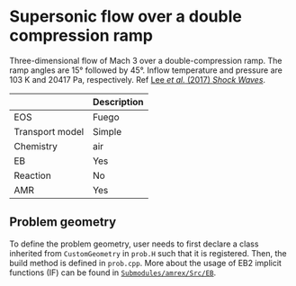 # Supersonic flow over a double compression ramp

Three-dimensional flow of Mach 3 over a double-compression ramp. The ramp angles are 15° followed by 45°. Inflow temperature and pressure are 103 K and 20417 Pa, respectively. Ref [Lee *et al.* (2017) *Shock Waves*](https://link.springer.com/article/10.1007/s00193-016-0630-7).

|                    | Description                           |
|:-------------------|:--------------------------------------|
| EOS                | Fuego                                 |
| Transport model    | Simple                                |
| Chemistry          | air                                   |
| EB                 | Yes                                   |
| Reaction           | No                                    |
| AMR                | Yes                                   |

## Problem geometry
To define the problem geometry, user needs to first declare a class inherited from ```CustomGeometry``` in ```prob.H``` such that it is registered. Then, the build method is defined in ```prob.cpp```. More about the usage of EB2 implicit functions (IF) can be found in [```Submodules/amrex/Src/EB```](../../../Submodules/amrex/Src/EB).

<!-- ## Different boundary conditions
Figure below compares the results of adiabatic (left), isothermal with inviscid fluxes only (middle, not currently available), and full isothermal (right) boundary conditions.

![](compare_bc.png) -->